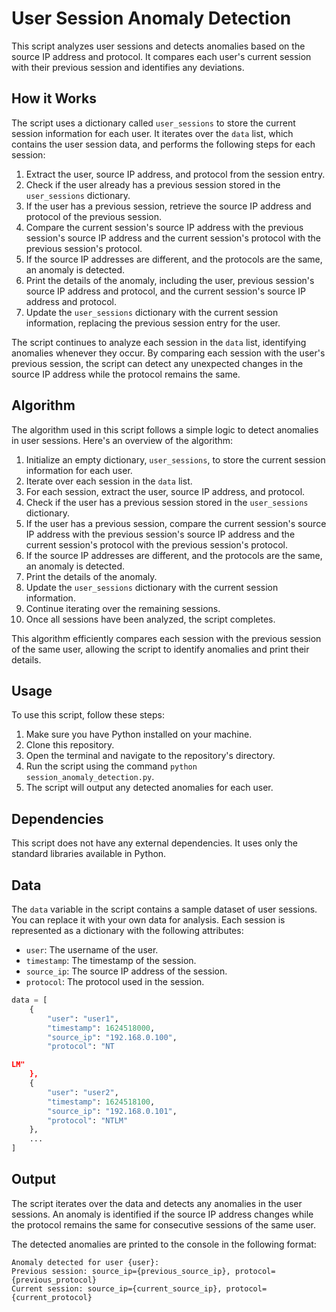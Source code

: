 # User Session Anomaly Detection

This script analyzes user sessions and detects anomalies based on the source IP address and protocol. It compares each user's current session with their previous session and identifies any deviations.

## How it Works

The script uses a dictionary called `user_sessions` to store the current session information for each user. It iterates over the `data` list, which contains the user session data, and performs the following steps for each session:

1. Extract the user, source IP address, and protocol from the session entry.
2. Check if the user already has a previous session stored in the `user_sessions` dictionary.
3. If the user has a previous session, retrieve the source IP address and protocol of the previous session.
4. Compare the current session's source IP address with the previous session's source IP address and the current session's protocol with the previous session's protocol.
5. If the source IP addresses are different, and the protocols are the same, an anomaly is detected.
6. Print the details of the anomaly, including the user, previous session's source IP address and protocol, and the current session's source IP address and protocol.
7. Update the `user_sessions` dictionary with the current session information, replacing the previous session entry for the user.

The script continues to analyze each session in the `data` list, identifying anomalies whenever they occur. By comparing each session with the user's previous session, the script can detect any unexpected changes in the source IP address while the protocol remains the same.

## Algorithm

The algorithm used in this script follows a simple logic to detect anomalies in user sessions. Here's an overview of the algorithm:

1. Initialize an empty dictionary, `user_sessions`, to store the current session information for each user.
2. Iterate over each session in the `data` list.
3. For each session, extract the user, source IP address, and protocol.
4. Check if the user has a previous session stored in the `user_sessions` dictionary.
5. If the user has a previous session, compare the current session's source IP address with the previous session's source IP address and the current session's protocol with the previous session's protocol.
6. If the source IP addresses are different, and the protocols are the same, an anomaly is detected.
7. Print the details of the anomaly.
8. Update the `user_sessions` dictionary with the current session information.
9. Continue iterating over the remaining sessions.
10. Once all sessions have been analyzed, the script completes.

This algorithm efficiently compares each session with the previous session of the same user, allowing the script to identify anomalies and print their details.

## Usage

To use this script, follow these steps:

1. Make sure you have Python installed on your machine.
2. Clone this repository.
3. Open the terminal and navigate to the repository's directory.
4. Run the script using the command `python session_anomaly_detection.py`.
5. The script will output any detected anomalies for each user.

## Dependencies

This script does not have any external dependencies. It uses only the standard libraries available in Python.

## Data

The `data` variable in the script contains a sample dataset of user sessions. You can replace it with your own data for analysis. Each session is represented as a dictionary with the following attributes:

- `user`: The username of the user.
- `timestamp`: The timestamp of the session.
- `source_ip`: The source IP address of the session.
- `protocol`: The protocol used in the session.

```python
data = [
    {
        "user": "user1",
        "timestamp": 1624518000,
        "source_ip": "192.168.0.100",
        "protocol": "NT

LM"
    },
    {
        "user": "user2",
        "timestamp": 1624518100,
        "source_ip": "192.168.0.101",
        "protocol": "NTLM"
    },
    ...
]
```

## Output

The script iterates over the data and detects any anomalies in the user sessions. An anomaly is identified if the source IP address changes while the protocol remains the same for consecutive sessions of the same user.

The detected anomalies are printed to the console in the following format:

```
Anomaly detected for user {user}:
Previous session: source_ip={previous_source_ip}, protocol={previous_protocol}
Current session: source_ip={current_source_ip}, protocol={current_protocol}
```
